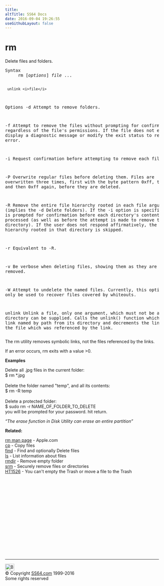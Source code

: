 ```yaml
---
title:
altTitle: SS64 Docs
date: 2016-09-04 19:26:55
useGithubLayout: false
---
```

<!-- #BeginLibraryItem "/Library/head_osx.lbi" --><!-- #EndLibraryItem --><h1>rm</h1> 
<p>Delete files and folders.</p>
<pre>Syntax
     rm [<i>options</i>] <i>file</i> ...

     unlink <i>file</i>

Options
   -d   Attempt to remove folders.

   -f   Attempt to remove the files without prompting for confirmation,
        regardless of the file's permissions.  If the file does not exist,
        do not display a diagnostic message or modify the exit status
        to reflect an error.

   -i   Request confirmation before attempting to remove each file.

   -P   Overwrite regular files before deleting them.  Files are
        overwritten three times, first with the byte pattern 0xff,
        then 0x00, and then 0xff again, before they are deleted.

   -R   Remove the entire file hierarchy rooted in each file argument.
        (implies the -d  Delete folders).
        If the -i option is specified, the user is prompted for confirmation
        before each directory's contents are processed (as well as before
        the attempt is made to remove the directory).  If the user does not
        respond affirmatively, the file hierarchy rooted in that directory
        is skipped.

   -r   Equivalent to -R.

   -v   Be verbose when deleting files, showing them as they are removed.

   -W   Attempt to undelete the named files.  Currently, this option
        can only be used to recover files covered by whiteouts.

   unlink   Unlink a file, only one argument, which must not be a directory
        can be supplied. Calls the unlink() function which removes the link
        named by path from its directory and decrements the link count of
        the file which was referenced by the link.</pre>
<p> The rm utility removes symbolic links, not the files referenced 
  by the links.</p>
<p>If an error occurs, rm exits with a value &gt;0. </p>
<p><b>Examples</b></p>
<p>Delete all .jpg files in the current folder:<br>
<span class="code">$ rm *.jpg</span><br>
<br>
 Delete the folder named "temp", and all its contents:<br>
<span class="code">$ rm -R temp</span><br>
<br>
Delete a protected folder:<br>
<span class="code">$ sudo rm -r NAME_OF_FOLDER_TO_DELETE</span><br>  you will be prompted for your password. hit return.</p>
<p class="quote"><i>“The erase function in Disk Utility can erase an entire partition”</i></p>
<p><b>Related:</b></p>
<p><a href="https://developer.apple.com/legacy/library/documentation/Darwin/Reference/ManPages/man1/rm.1.html">rm man page</a> - Apple.com<br>  
<a href="cp.html">cp</a> - Copy files<br>
<a href="find.html">find</a> - Find and optionally Delete files <br>
<a href="ls.html">ls</a> - List information about files <br>
<a href="rmdir.html">rmdir</a> - Remove empty folder<br>
<a href="srm.html">srm</a> - Securely remove files or directories<br>
<a href="http://support.apple.com/kb/ht1526">HT1526</a> - You can't empty the Trash or move a file to the Trash</p><!-- #BeginLibraryItem "/Library/foot_osx.lbi" --><p>
<!-- OSX300 -->
<ins class="adsbygoogle" style="display:inline-block;width:300px;height:250px" data-ad-client="ca-pub-6140977852749469" data-ad-slot="1823340303"></ins>
<script>
(adsbygoogle = window.adsbygoogle || []).push({});
</script></p>
<hr>
<div id="bl" class="footer"><a href="rm.html#"><img src="../images/top.png" width="30" height="22" alt="Back to the Top"></a></div>
<div id="br" class="footer, tagline">© Copyright <a href="../index.html">SS64.com</a> 1999-2016<br>
Some rights reserved</div><!-- #EndLibraryItem -->
